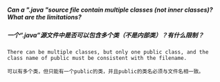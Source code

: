 ##### Can a ".java "source file contain multiple classes (not inner classes)? What are the limitations?

##### 一个“.java”源文件中是否可以包含多个类（不是内部类）？有什么限制？



```
There can be multiple classes, but only one public class, and the class name of public must be consistent with the filename.

可以有多个类，但只能有一个public的类，并且public的类名必须与文件名相一致。
```

